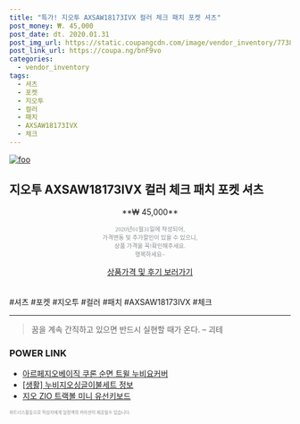 ```yaml
--- 
title: "특가! 지오투 AXSAW18173IVX 컬러 체크 패치 포켓 셔츠" 
post_money: ₩. 45,000 
post_date: dt. 2020.01.31 
post_img_url: https://static.coupangcdn.com/image/vendor_inventory/7738/df22730a7a7160305b945e45ea528f4d1de58d8c1b59038bf3b51d41d603.jpg 
post_link_url: https://coupa.ng/bnF9vo 
categories: 
  - vendor_inventory 
tags: 
  - 셔츠 
  - 포켓 
  - 지오투 
  - 컬러 
  - 패치 
  - AXSAW18173IVX 
  - 체크 
--- 
```

[![foo](https://static.coupangcdn.com/image/vendor_inventory/7738/df22730a7a7160305b945e45ea528f4d1de58d8c1b59038bf3b51d41d603.jpg)](https://coupa.ng/bnF9vo) 

## 지오투 AXSAW18173IVX 컬러 체크 패치 포켓 셔츠 
<p style="text-align: center;">**₩ 45,000**</p> 
<p style="text-align: center;"><span style="color: #898c8f; font-family: Georgia,Times,serif; font-size: 0.75em;">2020년01월31일에 작성되어, <br>가격변동 및 추가할인이 있을 수 있으니,<br> 상품 가격을 꼭!확인해주세요.<br>행복하세요~</span> 
</p>	 
<div markdown="0" style="text-align: center;"><a href="https://coupa.ng/bnF9vo" class="btn btn--success">상품가격 및 후기 보러가기</a></div> 
<br><br> 
  #셔츠 #포켓 #지오투 #컬러 #패치 #AXSAW18173IVX #체크 
<hr> 

> 꿈을 계속 간직하고 있으면 반드시 실현할 때가 온다. – 괴테 


### POWER LINK

* <a href="https://blog.naver.com/santokki14/221787569133" target="_blank">아르페지오베이직 쿠론 순면 트윌 누비요커버</a>
* <a href="https://blog.naver.com/santokki14/221767123712" target="_blank"> [생활] 누비지오싱글이불세트 정보 </a>
* <a href="https://blog.naver.com/santokki14/221787652868" target="_blank">지오 ZIO 트랙볼 미니 유선키보드</a>

<span style="color: #898c8f; font-family: Georgia,Times,serif; font-size: 0.55em;">파트너스활동으로 작성자에게 일정액의 커미션이 제공될수 있습니다.</span> 

